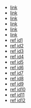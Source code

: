 * [link](url "title")
 * [link](url 'title')
 * [link](url "title 'with' \"quotes\"")
 * [link](url 'title \'with\' "quotes"')
 * [link](url "title with (brackets)")
 * [link](url 'title with (brackets)')
 * [ref id1]
 * [ref id2]
 * [ref id3]
 * [ref id4]
 * [ref id5]
 * [ref id6]
 * [ref id7]
 * [ref id8]
 * [ref id9]
 * [ref id10]
 * [ref id11]
 * [ref id12]

[ref id1]: url "title"
[ref id2]: url 'title'
[ref id3]: url "title 'with' \"quotes\""
[ref id4]: url 'title \'with\' "quotes"'
[ref id5]: url "title with (brackets)"
[ref id6]: url 'title with (brackets)'
[ref id7]: url (title)
[ref id8]: url (title with\(brackets\))
[ref id9]: url
 (title)
[ref id10]: url
            "title"
[ref id11]: url
             'title'
[ref id12]: url
"title"
